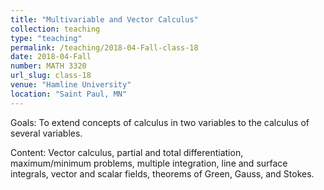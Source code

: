 ```yaml
---
title: "Multivariable and Vector Calculus"
collection: teaching
type: "teaching"
permalink: /teaching/2018-04-Fall-class-18
date: 2018-04-Fall
number: MATH 3320
url_slug: class-18
venue: "Hamline University"
location: "Saint Paul, MN"
---
```


Goals: To extend concepts of calculus in two variables to the calculus of several variables.

Content: Vector calculus, partial and total differentiation, maximum/minimum problems, multiple integration, line and surface integrals, vector and scalar fields, theorems of Green, Gauss, and Stokes.

